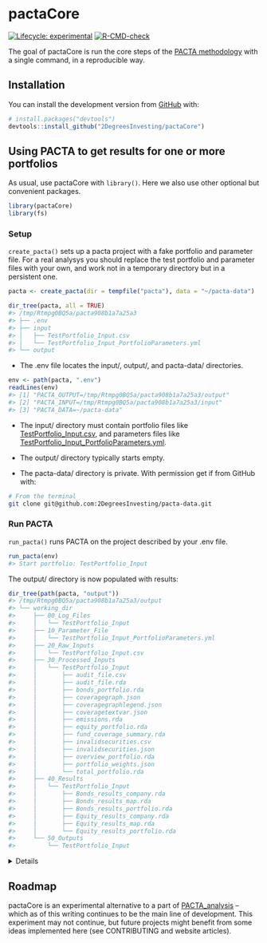 
<!-- README.md is generated from README.Rmd. Please edit that file -->

# pactaCore

<!-- badges: start -->

[![Lifecycle:
experimental](https://img.shields.io/badge/lifecycle-experimental-orange.svg)](https://lifecycle.r-lib.org/articles/stages.html#experimental)
[![R-CMD-check](https://github.com/2DegreesInvesting/pactaCore/workflows/R-CMD-check/badge.svg)](https://github.com/2DegreesInvesting/pactaCore/actions)
<!-- badges: end -->

The goal of pactaCore is run the core steps of the [PACTA
methodology](https://2degrees-investing.org/resource/pacta/) with a
single command, in a reproducible way.

## Installation

You can install the development version from
[GitHub](https://github.com/) with:

``` r
# install.packages("devtools")
devtools::install_github("2DegreesInvesting/pactaCore")
```

## Using PACTA to get results for one or more portfolios

As usual, use pactaCore with `library()`. Here we also use other
optional but convenient packages.

``` r
library(pactaCore)
library(fs)
```

### Setup

`create_pacta()` sets up a pacta project with a fake portfolio and
parameter file. For a real analysys you should replace the test
portfolio and parameter files with your own, and work not in a temporary
directory but in a persistent one.

``` r
pacta <- create_pacta(dir = tempfile("pacta"), data = "~/pacta-data")

dir_tree(pacta, all = TRUE)
#> /tmp/Rtmpg0BQ5a/pacta908b1a7a25a3
#> ├── .env
#> ├── input
#> │   ├── TestPortfolio_Input.csv
#> │   └── TestPortfolio_Input_PortfolioParameters.yml
#> └── output
```

-   The .env file locates the input/, output/, and pacta-data/
    directories.

``` r
env <- path(pacta, ".env")
readLines(env)
#> [1] "PACTA_OUTPUT=/tmp/Rtmpg0BQ5a/pacta908b1a7a25a3/output"
#> [2] "PACTA_INPUT=/tmp/Rtmpg0BQ5a/pacta908b1a7a25a3/input"  
#> [3] "PACTA_DATA=~/pacta-data"
```

-   The input/ directory must contain portfolio files like
    [TestPortfolio\_Input.csv](https://github.com/2DegreesInvesting/pactaCore/blob/master/inst/extdata/TestPortfolio_Input.csv),
    and parameters files like
    [TestPortfolio\_Input\_PortfolioParameters.yml](https://github.com/2DegreesInvesting/pactaCore/blob/master/inst/extdata/TestPortfolio_Input_PortfolioParameters.yml).

-   The output/ directory typically starts empty.

-   The pacta-data/ directory is private. With permission get if from
    GitHub with:

``` bash
# From the terminal
git clone git@github.com:2DegreesInvesting/pacta-data.git
```

### Run PACTA

`run_pacta()` runs PACTA on the project described by your .env file.

``` r
run_pacta(env)
#> Start portfolio: TestPortfolio_Input
```

The output/ directory is now populated with results:

``` r
dir_tree(path(pacta, "output"))
#> /tmp/Rtmpg0BQ5a/pacta908b1a7a25a3/output
#> └── working_dir
#>     ├── 00_Log_Files
#>     │   └── TestPortfolio_Input
#>     ├── 10_Parameter_File
#>     │   └── TestPortfolio_Input_PortfolioParameters.yml
#>     ├── 20_Raw_Inputs
#>     │   └── TestPortfolio_Input.csv
#>     ├── 30_Processed_Inputs
#>     │   └── TestPortfolio_Input
#>     │       ├── audit_file.csv
#>     │       ├── audit_file.rda
#>     │       ├── bonds_portfolio.rda
#>     │       ├── coveragegraph.json
#>     │       ├── coveragegraphlegend.json
#>     │       ├── coveragetextvar.json
#>     │       ├── emissions.rda
#>     │       ├── equity_portfolio.rda
#>     │       ├── fund_coverage_summary.rda
#>     │       ├── invalidsecurities.csv
#>     │       ├── invalidsecurities.json
#>     │       ├── overview_portfolio.rda
#>     │       ├── portfolio_weights.json
#>     │       └── total_portfolio.rda
#>     ├── 40_Results
#>     │   └── TestPortfolio_Input
#>     │       ├── Bonds_results_company.rda
#>     │       ├── Bonds_results_map.rda
#>     │       ├── Bonds_results_portfolio.rda
#>     │       ├── Equity_results_company.rda
#>     │       ├── Equity_results_map.rda
#>     │       └── Equity_results_portfolio.rda
#>     └── 50_Outputs
#>         └── TestPortfolio_Input
```

<details>

For each corresponding `<pair-name>`, the portfolio and parameter files
must be named `<pair-name>_Input.csv` and
`<pair-name>_Input_PortfolioParameters.yml`, respectively. For example:

-   This pair is valid: `a_Input.csv`,
    `a_Input_PortfolioParameters.yml`.

-   This pair is invalid: `a_Input.csv`,
    `b_Input_PortfolioParameters.yml`.

In the parameter files, whatever values you give to `portfolio_name_in`
and `investor_name_in` will populate the columns `portfolio_name` and
`investor_name` of some output files. For example:

-   A parameter file:

``` r
writeLines(readLines(example_input_paths()[[2]]))
#> default:
#>     parameters:
#>         portfolio_name_in: TestPortfolio_Input
#>         investor_name_in: Test
#>         peer_group: pensionfund
#>         language: EN
#>         project_code: GENERAL
```

-   A few rows of some relevant output files and columns:

<!-- -->

    #> $`/tmp/Rtmpg0BQ5a/pacta908b1a7a25a3/output/working_dir/40_Results/TestPortfolio_Input/Bonds_results_company.rda`
    #> # A tibble: 6 × 2
    #>   portfolio_name      investor_name
    #>   <chr>               <chr>        
    #> 1 TestPortfolio_Input Test         
    #> 2 TestPortfolio_Input Test         
    #> 3 TestPortfolio_Input Test         
    #> 4 TestPortfolio_Input Test         
    #> 5 TestPortfolio_Input Test         
    #> 6 TestPortfolio_Input Test         
    #> 
    #> $`/tmp/Rtmpg0BQ5a/pacta908b1a7a25a3/output/working_dir/40_Results/TestPortfolio_Input/Bonds_results_map.rda`
    #> # A tibble: 6 × 2
    #>   portfolio_name      investor_name
    #>   <chr>               <chr>        
    #> 1 TestPortfolio_Input Test         
    #> 2 TestPortfolio_Input Test         
    #> 3 TestPortfolio_Input Test         
    #> 4 TestPortfolio_Input Test         
    #> 5 TestPortfolio_Input Test         
    #> 6 TestPortfolio_Input Test         
    #> 
    #> $`/tmp/Rtmpg0BQ5a/pacta908b1a7a25a3/output/working_dir/40_Results/TestPortfolio_Input/Bonds_results_portfolio.rda`
    #> # A tibble: 6 × 2
    #>   portfolio_name      investor_name
    #>   <chr>               <chr>        
    #> 1 TestPortfolio_Input Test         
    #> 2 TestPortfolio_Input Test         
    #> 3 TestPortfolio_Input Test         
    #> 4 TestPortfolio_Input Test         
    #> 5 TestPortfolio_Input Test         
    #> 6 TestPortfolio_Input Test         
    #> 
    #> $`/tmp/Rtmpg0BQ5a/pacta908b1a7a25a3/output/working_dir/40_Results/TestPortfolio_Input/Equity_results_company.rda`
    #> # A tibble: 6 × 2
    #>   portfolio_name      investor_name
    #>   <chr>               <chr>        
    #> 1 TestPortfolio_Input Test         
    #> 2 TestPortfolio_Input Test         
    #> 3 TestPortfolio_Input Test         
    #> 4 TestPortfolio_Input Test         
    #> 5 TestPortfolio_Input Test         
    #> 6 TestPortfolio_Input Test         
    #> 
    #> $`/tmp/Rtmpg0BQ5a/pacta908b1a7a25a3/output/working_dir/40_Results/TestPortfolio_Input/Equity_results_map.rda`
    #> # A tibble: 6 × 2
    #>   portfolio_name      investor_name
    #>   <chr>               <chr>        
    #> 1 TestPortfolio_Input Test         
    #> 2 TestPortfolio_Input Test         
    #> 3 TestPortfolio_Input Test         
    #> 4 TestPortfolio_Input Test         
    #> 5 TestPortfolio_Input Test         
    #> 6 TestPortfolio_Input Test         
    #> 
    #> $`/tmp/Rtmpg0BQ5a/pacta908b1a7a25a3/output/working_dir/40_Results/TestPortfolio_Input/Equity_results_portfolio.rda`
    #> # A tibble: 6 × 2
    #>   portfolio_name      investor_name
    #>   <chr>               <chr>        
    #> 1 TestPortfolio_Input Test         
    #> 2 TestPortfolio_Input Test         
    #> 3 TestPortfolio_Input Test         
    #> 4 TestPortfolio_Input Test         
    #> 5 TestPortfolio_Input Test         
    #> 6 TestPortfolio_Input Test

</details>

## Roadmap

pactaCore is an experimental alternative to a part of
[PACTA\_analysis](https://github.com/2DegreesInvesting/pacta_analysis) –
which as of this writing continues to be the main line of development.
This experiment may not continue, but future projects might benefit from
some ideas implemented here (see CONTRIBUTING and website articles).
